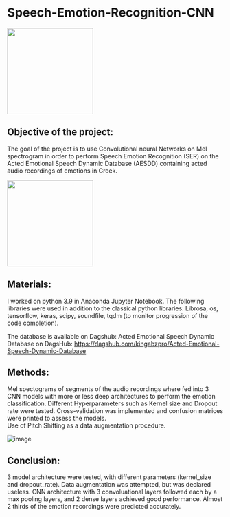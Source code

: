 # Speech-Emotion-Recognition-CNN

<img src="https://media.giphy.com/media/NqhohLDKCaixsl2Ygb/giphy.gif" width="200">

## Objective of the project:
The goal of the project is to use Convolutional neural Networks on Mel spectrogram in order to perform Speech Emotion Recognition (SER) on the Acted Emotional Speech Dynamic Database (AESDD) containing acted audio recordings of emotions in Greek. 

<img src="https://media.giphy.com/media/186DbBrxSQZOmY9NTp/giphy.gif" width="200">

## Materials:
I worked on python 3.9 in Anaconda Jupyter Notebook. The following libraries were used in addition to the classical python libraries: Librosa, os, tensorflow, keras, scipy, soundfile, tqdm (to monitor progression of the code completion).

The database is available on Dagshub: 
Acted Emotional Speech Dynamic Database on DagsHub: https://dagshub.com/kingabzpro/Acted-Emotional-Speech-Dynamic-Database

## Methods:
Mel spectograms of segments of the audio recordings where fed into 3 CNN models with more or less deep architectures to perform the emotion classification. 
Different Hyperparameters such as Kernel size and Dropout rate were tested.
Cross-validation was implemented and confusion matrices were printed to assess the models.  
Use of Pitch Shifting as a data augmentation procedure.

![image](https://github.com/JadeArpaliangeas/Speech-Emotion-Recognition-CNN/assets/149436763/f37a04d3-81ba-4503-ad73-5e6a080b55e6)


## Conclusion: 
3 model architecture were tested, with different parameters (kernel_size and dropout_rate).
Data augmentation was attempted, but was declared useless.
CNN architecture with 3 convoluational layers followed each by a max pooling layers, and 2 dense layers achieved good performance.
Almost 2 thirds of the emotion recordings were predicted accurately.
